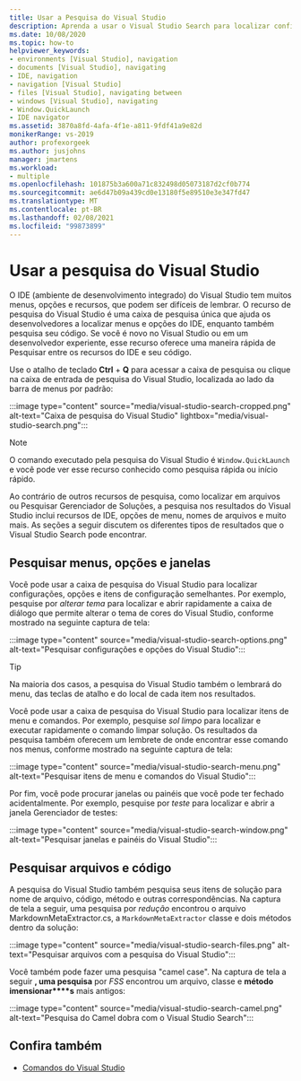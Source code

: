 ```yaml
---
title: Usar a Pesquisa do Visual Studio
description: Aprenda a usar o Visual Studio Search para localizar configurações, menus e código.
ms.date: 10/08/2020
ms.topic: how-to
helpviewer_keywords:
- environments [Visual Studio], navigation
- documents [Visual Studio], navigating
- IDE, navigation
- navigation [Visual Studio]
- files [Visual Studio], navigating between
- windows [Visual Studio], navigating
- Window.QuickLaunch
- IDE navigator
ms.assetid: 3870a8fd-4afa-4f1e-a811-9fdf41a9e82d
monikerRange: vs-2019
author: profexorgeek
ms.author: jusjohns
manager: jmartens
ms.workload:
- multiple
ms.openlocfilehash: 101875b3a600a71c832498d05073187d2cf0b774
ms.sourcegitcommit: ae6d47b09a439cd0e13180f5e89510e3e347fd47
ms.translationtype: MT
ms.contentlocale: pt-BR
ms.lasthandoff: 02/08/2021
ms.locfileid: "99873899"
---
```

# <a name="use-visual-studio-search"></a>Usar a pesquisa do Visual Studio

O IDE (ambiente de desenvolvimento integrado) do Visual Studio tem muitos menus, opções e recursos, que podem ser difíceis de lembrar. O recurso de pesquisa do Visual Studio é uma caixa de pesquisa única que ajuda os desenvolvedores a localizar menus e opções do IDE, enquanto também pesquisa seu código. Se você é novo no Visual Studio ou em um desenvolvedor experiente, esse recurso oferece uma maneira rápida de Pesquisar entre os recursos do IDE e seu código.

Use o atalho de teclado **Ctrl** + **Q** para acessar a caixa de pesquisa ou clique na caixa de entrada de pesquisa do Visual Studio, localizada ao lado da barra de menus por padrão:

:::image type="content" source="media/visual-studio-search-cropped.png" alt-text="Caixa de pesquisa do Visual Studio" lightbox="media/visual-studio-search.png":::

> [!NOTE]
> O comando executado pela pesquisa do Visual Studio é `Window.QuickLaunch` e você pode ver esse recurso conhecido como pesquisa rápida ou início rápido.

Ao contrário de outros recursos de pesquisa, como localizar em arquivos ou Pesquisar Gerenciador de Soluções, a pesquisa nos resultados do Visual Studio inclui recursos de IDE, opções de menu, nomes de arquivos e muito mais. As seções a seguir discutem os diferentes tipos de resultados que o Visual Studio Search pode encontrar.

## <a name="search-menus-options-and-windows"></a>Pesquisar menus, opções e janelas

Você pode usar a caixa de pesquisa do Visual Studio para localizar configurações, opções e itens de configuração semelhantes. Por exemplo, pesquise por *alterar tema* para localizar e abrir rapidamente a caixa de diálogo que permite alterar o tema de cores do Visual Studio, conforme mostrado na seguinte captura de tela:

:::image type="content" source="media/visual-studio-search-options.png" alt-text="Pesquisar configurações e opções do Visual Studio":::

> [!TIP]
> Na maioria dos casos, a pesquisa do Visual Studio também o lembrará do menu, das teclas de atalho e do local de cada item nos resultados.

Você pode usar a caixa de pesquisa do Visual Studio para localizar itens de menu e comandos. Por exemplo, pesquise *sol limpo* para localizar e executar rapidamente o comando limpar solução. Os resultados da pesquisa também oferecem um lembrete de onde encontrar esse comando nos menus, conforme mostrado na seguinte captura de tela:

:::image type="content" source="media/visual-studio-search-menu.png" alt-text="Pesquisar itens de menu e comandos do Visual Studio":::

Por fim, você pode procurar janelas ou painéis que você pode ter fechado acidentalmente. Por exemplo, pesquise por *teste* para localizar e abrir a janela Gerenciador de testes:

:::image type="content" source="media/visual-studio-search-window.png" alt-text="Pesquisar janelas e painéis do Visual Studio":::

## <a name="search-files-and-code"></a>Pesquisar arquivos e código

A pesquisa do Visual Studio também pesquisa seus itens de solução para nome de arquivo, código, método e outras correspondências. Na captura de tela a seguir, uma pesquisa por *redução* encontrou o arquivo MarkdownMetaExtractor.cs, a `MarkdownMetaExtractor` classe e dois métodos dentro da solução:

:::image type="content" source="media/visual-studio-search-files.png" alt-text="Pesquisar arquivos com a pesquisa do Visual Studio":::

Você também pode fazer uma pesquisa "camel case". Na captura de tela a seguir **, uma pesquisa** por *FSS* encontrou um arquivo, classe e **método imensionar****s** mais antigos:

:::image type="content" source="media/visual-studio-search-camel.png" alt-text="Pesquisa do Camel dobra com o Visual Studio Search":::

## <a name="see-also"></a>Confira também

- [Comandos do Visual Studio](reference/visual-studio-commands.md)